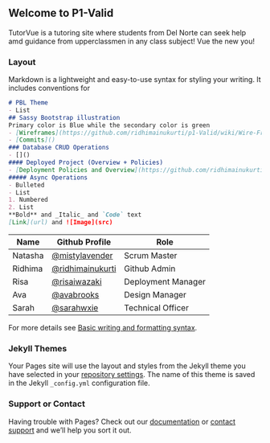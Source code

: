 ## Welcome to P1-Valid
TutorVue is a tutoring site where students from Del Norte can seek help amd guidance from upperclassmen in any class subject! Vue the new you!
### Layout
Markdown is a lightweight and easy-to-use syntax for styling your writing. It includes conventions for
```markdown
# PBL Theme
- List
## Sassy Bootstrap illustration
Primary color is Blue while the secondary color is green
- [Wireframes](https://github.com/ridhimainukurti/p1-Valid/wiki/Wire-Frames)
- [Commits]()
### Database CRUD Operations
- []()
#### Deployed Project (Overview + Policies)
- [Deployment Policies and Overview](https://github.com/ridhimainukurti/p1-Valid/wiki/Deployment-Guide)
##### Async Operations
- Bulleted
- List
1. Numbered
2. List
**Bold** and _Italic_ and `Code` text
[Link](url) and ![Image](src)
```
| Name | Github Profile | Role |
|  --- |  ---           | --- |
| Natasha | [@mistylavender](https://github.com/mistylavender) | Scrum Master |
| Ridhima | [@ridhimainukurti](https://github.com/ridhimainukurti)  | Github Admin |
| Risa | [@risaiwazaki](https://github.com/risaiwazaki) | Deployment Manager |
| Ava | [@avabrooks](https://github.com/avabrooks)  | Design Manager |
| Sarah | [@sarahwxie](https://github.com/sarahwxie)  | Technical Officer|
For more details see [Basic writing and formatting syntax](https://docs.github.com/en/github/writing-on-github/getting-started-with-writing-and-formatting-on-github/basic-writing-and-formatting-syntax).
### Jekyll Themes
Your Pages site will use the layout and styles from the Jekyll theme you have selected in your [repository settings](https://github.com/ridhimainukurti/p1-Valid/settings/pages). The name of this theme is saved in the Jekyll `_config.yml` configuration file.
### Support or Contact
Having trouble with Pages? Check out our [documentation](https://docs.github.com/categories/github-pages-basics/) or [contact support](https://support.github.com/contact) and we’ll help you sort it out.
















